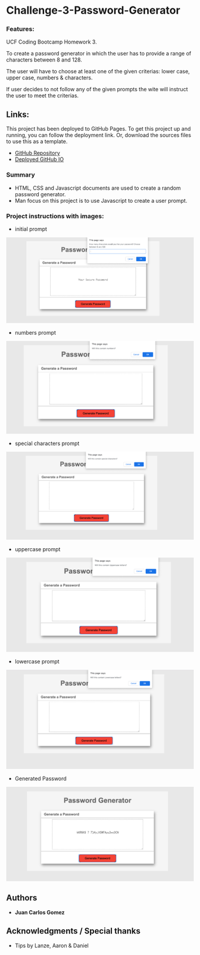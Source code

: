 # Challenge-3-Password-Generator

### Features:

UCF Coding Bootcamp Homework 3.

To create a password generator in which the user has to provide a range of characters between 8 and 128.

The user will have to choose at least one of the given criterias: lower case, upper case, numbers & characters.

If user decides to not follow any of the given prompts the wite will instruct the user to meet the criterias.

## Links:

This project has been deployed to GitHub Pages. To get this project up and running, you can follow the deployment link. Or, download the sources files to use this as a template.

* [GitHub Repository](https://github.com/jcgom3/Challenge-3-Password-Generator)
* [Deployed GitHub IO](https://jcgom3.github.io/Challenge-3-Password-Generator)






### Summary
* HTML, CSS and Javascript documents are used to create a random password generator. 
* Man focus on this project is to use Javascript to create a user prompt.


### Project instructions with images: 
* initial prompt

![](assets/Images/prompt1.PNG)

* numbers prompt

![](assets/Images/prompt2.PNG)

* special characters prompt

![](assets/Images/prompt3.PNG)

* uppercase prompt

![](assets/Images/prompt4.PNG)

* lowercase prompt

![](assets/Images/prompt5.PNG)

* Generated Password

![](assets/Images/newgeneratedpassword.PNG)






## Authors

* **Juan Carlos Gomez** 

## Acknowledgments / Special thanks 

* Tips by Lanze, Aaron & Daniel








